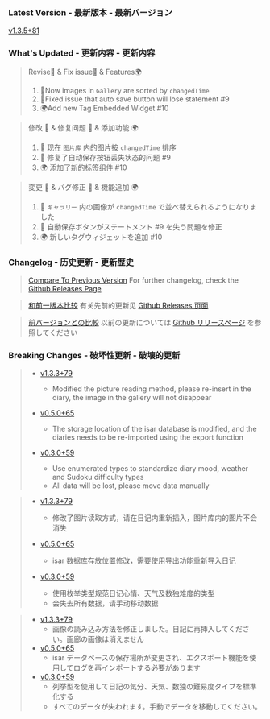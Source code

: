 ### **Latest Version - 最新版本 - 最新バージョン**

[v1.3.5+81](https://github.com/Cierra-Runis/mercurius/releases/tag/v1.3.5+81)

### **What's Updated - 更新内容 - 更新内容**

> Revise📖 & Fix issue🔧 & Features🌍
>
> 1. 📖Now images in `Gallery` are sorted by `changedTime`
> 2. 🔧Fixed issue that auto save button will lose statement #9
> 3. 🌍Add new Tag Embedded Widget #10

> 修改 📖 & 修复问题 🔧 & 添加功能 🌍
>
> 1. 📖 现在 `图片库` 内的图片按 `changedTime` 排序
> 2. 🔧 修复了自动保存按钮丢失状态的问题 #9
> 3. 🌍 添加了新的标签组件 #10

> 変更 📖 & バグ修正 🔧 & 機能追加 🌍
>
> 1. 📖 `ギャラリー` 内の画像が `changedTime` で並べ替えられるようになりました
> 2. 🔧 自動保存ボタンがステートメント #9 を失う問題を修正
> 3. 🌍 新しいタグウィジェットを追加 #10

### **Changelog - 历史更新 - 更新歴史**

> [Compare To Previous Version](https://github.com/Cierra-Runis/mercurius/compare/v1.3.4+80...v1.3.5+81)
> For further changelog, check the [Github Releases Page](https://github.com/Cierra-Runis/mercurius/releases)

> [和前一版本比较](https://github.com/Cierra-Runis/mercurius/compare/v1.3.4+80...v1.3.5+81)
> 有关先前的更新见 [Github Releases 页面](https://github.com/Cierra-Runis/mercurius/releases)

> [前バージョンとの比較](https://github.com/Cierra-Runis/mercurius/compare/v1.3.4+80...v1.3.5+81)
> 以前の更新については [Github リリースページ](https://github.com/Cierra-Runis/mercurius/releases) を参照してください

### **Breaking Changes - 破坏性更新 - 破壊的更新**

> - [v1.3.3+79](https://github.com/Cierra-Runis/mercurius/releases/tag/v1.3.3+79)
>   - Modified the picture reading method, please re-insert in the diary, the image in the gallery will not disappear
> - [v0.5.0+65](https://github.com/Cierra-Runis/mercurius/releases/tag/v0.5.0+65)
>
>   - The storage location of the isar database is modified, and the diaries needs to be re-imported using the export function
>
> - [v0.3.0+59](https://github.com/Cierra-Runis/mercurius/releases/tag/v0.3.0+59)
>   - Use enumerated types to standardize diary mood, weather and Sudoku difficulty types
>   - All data will be lost, please move data manually

> - [v1.3.3+79](https://github.com/Cierra-Runis/mercurius/releases/tag/v1.3.3+79)
>   - 修改了图片读取方式，请在日记内重新插入，图片库内的图片不会消失
> - [v0.5.0+65](https://github.com/Cierra-Runis/mercurius/releases/tag/v0.5.0+65)
>
>   - isar 数据库存放位置修改，需要使用导出功能重新导入日记
>
> - [v0.3.0+59](https://github.com/Cierra-Runis/mercurius/releases/tag/v0.3.0+59)
>   - 使用枚举类型规范日记心情、天气及数独难度的类型
>   - 会失去所有数据，请手动移动数据

> - [v1.3.3+79](https://github.com/Cierra-Runis/mercurius/releases/tag/v1.3.3+79)
>   - 画像の読み込み方法を修正しました。日記に再挿入してください。画廊の画像は消えません
> - [v0.5.0+65](https://github.com/Cierra-Runis/mercurius/releases/tag/v0.5.0+65)
>   - isar データベースの保存場所が変更され、エクスポート機能を使用してログを再インポートする必要があります
> - [v0.3.0+59](https://github.com/Cierra-Runis/mercurius/releases/tag/v0.3.0+59)
>   - 列挙型を使用して日記の気分、天気、数独の難易度タイプを標準化する
>   - すべてのデータが失われます。手動でデータを移動してください。
